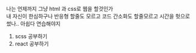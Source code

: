 나는 언제까지 그냥 html 과 css로 웹을 할것인가 <br>
내 자신이 한심하구나 반응형 할줄도 모르고 코드 간소화도 할줄모르고
시간을 헛으로 썼나..
아쉽다 연습해야지

<ol>
  <li>scss 공부하기</li>
  <li>react 공부하기</li>
</ol>
